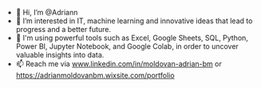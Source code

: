 - 👋 Hi, I’m @Adriann
- 👀 I’m interested in IT, machine learning and innovative ideas that lead to progress and a better future.
- 🌱 I'm using powerful tools such as Excel, Google Sheets, SQL, Python, Power BI, Jupyter Notebook, and Google Colab, in order to uncover valuable insights into data.
- 📫 Reach me via www.linkedin.com/in/moldovan-adrian-bm
               or https://adrianmoldovanbm.wixsite.com/portfolio


<!---
AdrianMoldovanBM/AdrianMoldovanBM is a ✨ special ✨ repository because its `README.md` (this file) appears on your GitHub profile.
You can click the Preview link to take a look at your changes.
--->
